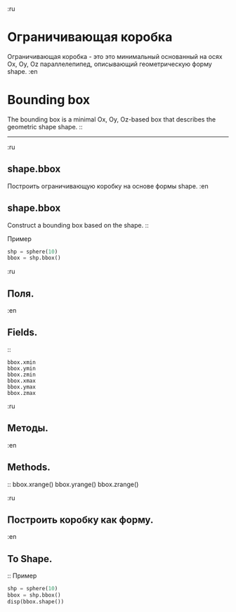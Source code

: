 :ru
# Ограничивающая коробка

Ограничивающая коробка - это это минимальный основанный на осях Ox, Oy, Oz параллелепипед, описывающий геометрическую форму shape.
:en
# Bounding box

The bounding box is a minimal Ox, Oy, Oz-based box that describes the geometric shape shape. 
::

---
:ru
## shape.bbox
Построить ограничивающую коробку на основе формы shape.
:en
## shape.bbox
Construct a bounding box based on the shape. 
::

Пример
```python
shp = sphere(10)
bbox = shp.bbox()
```

:ru
## Поля.
:en
## Fields. 
::
```python3
bbox.xmin
bbox.ymin
bbox.zmin
bbox.xmax
bbox.ymax
bbox.zmax
```

:ru
## Методы.
:en
## Methods.
::
bbox.xrange()
bbox.yrange()
bbox.zrange()

:ru
## Построить коробку как форму.
:en
## To Shape.
::
Пример
```python
shp = sphere(10)
bbox = shp.bbox()
disp(bbox.shape())
```
